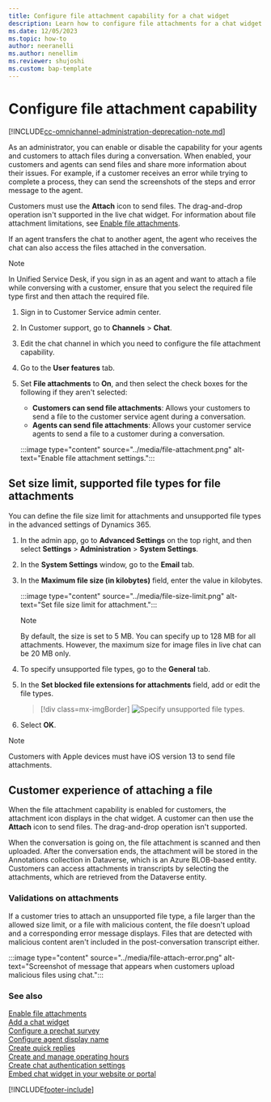 ```yaml
---
title: Configure file attachment capability for a chat widget
description: Learn how to configure file attachments for a chat widget in Omnichannel for Customer Service.
ms.date: 12/05/2023
ms.topic: how-to
author: neeranelli
ms.author: nenellim
ms.reviewer: shujoshi
ms.custom: bap-template
---
```


# Configure file attachment capability

[!INCLUDE[cc-omnichannel-administration-deprecation-note.md](../../includes/cc-omnichannel-administration-deprecation-note.md)]

As an administrator, you can enable or disable the capability for your agents and customers to attach files during a conversation. When enabled, your customers and agents can send files and share more information about their issues. For example, if a customer receives an error while trying to complete a process, they can send the screenshots of the steps and error message to the agent.

Customers must use the **Attach** icon to send files. The drag-and-drop operation isn't supported in the live chat widget. For information about file attachment limitations, see [Enable file attachments](enable-file-attachments.md).

If an agent transfers the chat to another agent, the agent who receives the chat can also access the files attached in the conversation.

> [!NOTE]
> In Unified Service Desk, if you sign in as an agent and want to attach a file while conversing with a customer, ensure that you select the required file type first and then attach the required file.

1. Sign in to Customer Service admin center.

1. In Customer support, go to **Channels** > **Chat**.

1. Edit the chat channel in which you need to configure the file attachment capability.

1. Go to the **User features** tab.

1. Set **File attachments** to **On**, and then select the check boxes for the following if they aren't selected:

    - **Customers can send file attachments**: Allows your customers to send a file to the customer service agent during a conversation.
    - **Agents can send file attachments**: Allows your customer service agents to send a file to a customer during a conversation.

    :::image type="content" source="../media/file-attachment.png" alt-text="Enable file attachment settings.":::

## Set size limit, supported file types for file attachments

You can define the file size limit for attachments and unsupported file types in the advanced settings of Dynamics 365.

1. In the admin app, go to **Advanced Settings** on the top right, and then select **Settings** > **Administration** > **System Settings**.

2. In the **System Settings** window, go to the **Email** tab.

3. In the **Maximum file size (in kilobytes)** field, enter the value in kilobytes.

    :::image type="content" source="../media/file-size-limit.png" alt-text="Set file size limit for attachment.":::

   > [!NOTE]
   > By default, the size is set to 5 MB. You can specify up to 128 MB for all attachments. However, the maximum size for image files in live chat can be 20 MB only.

4. To specify unsupported file types, go to the **General** tab.

5. In the **Set blocked file extensions for attachments** field, add or edit the file types.

    > [!div class=mx-imgBorder]
    > ![Specify unsupported file types.](../media/unsupported-file-types.png "Specify unsupported file types")

6. Select **OK**.

> [!NOTE]
> Customers with Apple devices must have iOS version 13 to send file attachments.

## Customer experience of attaching a file

When the file attachment capability is enabled for customers, the attachment icon displays in the chat widget. A customer can then use the **Attach** icon to send files. The drag-and-drop operation isn't supported.

When the conversation is going on, the file attachment is scanned and then uploaded. After the conversation ends, the attachment will be stored in the Annotations collection in Dataverse, which is an Azure BLOB-based entity. Customers can access attachments in transcripts by selecting the attachments, which are retrieved from the Dataverse entity.

### Validations on attachments

If a customer tries to attach an unsupported file type, a file larger than the allowed size limit, or a file with malicious content, the file doesn't upload and a corresponding error message displays. Files that are detected with malicious content aren't included in the post-conversation transcript either.

:::image type="content" source="../media/file-attach-error.png" alt-text="Screenshot of message that appears when customers upload malicious files using chat.":::

### See also

[Enable file attachments](enable-file-attachments.md) </br>
[Add a chat widget](add-chat-widget.md) <br>
[Configure a prechat survey](configure-pre-chat-survey.md) <br>
[Configure agent display name](agent-display-name.md)<br>
[Create quick replies](create-quick-replies.md) <br>
[Create and manage operating hours](create-operating-hours.md) <br>
[Create chat authentication settings](create-chat-auth-settings.md) <br>
[Embed chat widget in your website or portal](embed-chat-widget-portal.md)


[!INCLUDE[footer-include](../../includes/footer-banner.md)]
